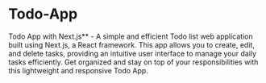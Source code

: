 # Todo-App
Todo App with Next.js** - A simple and efficient Todo list web application built using Next.js, a React framework. This app allows you to create, edit, and delete tasks, providing an intuitive user interface to manage your daily tasks efficiently. Get organized and stay on top of your responsibilities with this lightweight and responsive Todo App.
